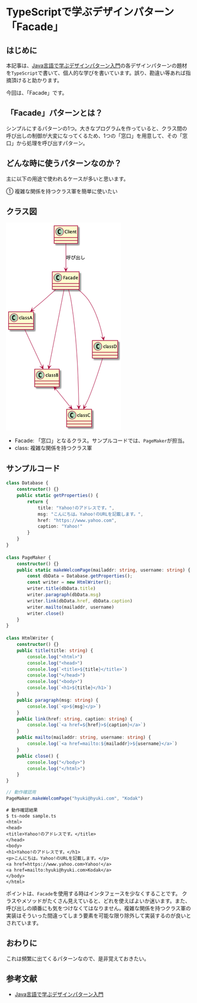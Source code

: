 # TypeScriptで学ぶデザインパターン「Facade」
## はじめに
本記事は、[Java言語で学ぶデザインパターン入門](https://www.amazon.co.jp/%E5%A2%97%E8%A3%9C%E6%94%B9%E8%A8%82%E7%89%88-Java%E8%A8%80%E8%AA%9E%E3%81%A7%E5%AD%A6%E3%81%B6%E3%83%87%E3%82%B6%E3%82%A4%E3%83%B3%E3%83%91%E3%82%BF%E3%83%BC%E3%83%B3%E5%85%A5%E9%96%80-%E7%B5%90%E5%9F%8E-%E6%B5%A9-ebook/dp/B00I8ATHGW/ref=sr_1_1?__mk_ja_JP=%E3%82%AB%E3%82%BF%E3%82%AB%E3%83%8A&dchild=1&keywords=Java%E8%A8%80%E8%AA%9E%E3%81%A7%E5%AD%A6%E3%81%B6%E3%83%87%E3%82%B6%E3%82%A4%E3%83%B3%E3%83%91%E3%82%BF%E3%83%BC%E3%83%B3%E5%85%A5%E9%96%80&qid=1588525185&sr=8-1)の各デザインパターンの題材を`TypeScript`で書いて、個人的な学びを書いています。誤り、勘違い等あれば指摘頂けると助かります。  
  
今回は、「Facade」です。  

## 「Facade」パターンとは？
シンプルにするパターンの1つ。大きなプログラムを作っていると、クラス間の呼び出しの制御が大変になってくるため、1つの「窓口」を用意して、その「窓口」から処理を呼び出すパターン。

## どんな時に使うパターンなのか？
主に以下の用途で使われるケースが多いと思います。  
  
① 複雑な関係を持つクラス軍を簡単に使いたい

## クラス図
![FacadeClassDiagram](https://github.com/Kodak4400/DesignPattern/blob/master/Facade/Facade.png)

- Facade: 「窓口」となるクラス。サンプルコードでは、`PageMaker`が担当。
- class: 複雑な関係を持つクラス軍

## サンプルコード
```TypeScript:Facade.ts
class Database {
    constructor() {}
    public static getProperties() {
        return {
            title: "Yahoo!のアドレスです。",
            msg: "こんにちは。Yahoo!のURLを記載します。",
            href: "https://www.yahoo.com",
            caption: "Yahoo!"
        }
    }
}

class PageMaker {
    constructor() {}
    public static makeWelcomPage(mailaddr: string, username: string) {
        const dbData = Database.getProperties();
        const writer = new HtmlWriter();
        writer.title(dbData.title)
        writer.paragraph(dbData.msg)
        writer.link(dbData.href, dbData.caption)
        writer.mailto(mailaddr, username)
        writer.close()
    }
}

class HtmlWriter {
    constructor() {}
    public title(title: string) {
        console.log("<html>")
        console.log("<head>")
        console.log(`<title>${title}</title>`)
        console.log("</head>")
        console.log("<body>")
        console.log(`<h1>${title}</h1>`)
    }
    public paragraph(msg: string) {
        console.log(`<p>${msg}</p>`)
    }
    public link(href: string, caption: string) {
        console.log(`<a href=${href}>${caption}</a>`)
    }
    public mailto(mailaddr: string, username: string) {
        console.log(`<a href=mailto:${mailaddr}>${username}</a>`)
    }
    public close() {
        console.log("</body>")
        console.log("</html>")
    }
}
```

```TypeScript:Main.ts
// 動作確認用
PageMaker.makeWelcomPage("hyuki@hyuki.com", "Kodak")
```

```shell:動作確認結果
# 動作確認結果
$ ts-node sample.ts 
<html>
<head>
<title>Yahoo!のアドレスです。</title>
</head>
<body>
<h1>Yahoo!のアドレスです。</h1>
<p>こんにちは。Yahoo!のURLを記載します。</p>
<a href=https://www.yahoo.com>Yahoo!</a>
<a href=mailto:hyuki@hyuki.com>Kodak</a>
</body>
</html>
```
  
ポイントは、`Facade`を使用する時はインタフェースを少なくすることです。
クラスやメソッドがたくさん見えていると、どれを使えばよいか迷います。また、呼び出しの順番にも気をつけなくてはなりません。複雑な関係を持つクラス軍の実装はそういった間違ってしまう要素を可能な限り除外して実装するのが良いとされています。  

## おわりに
これは頻繁に出てくるパターンなので、是非覚えておきたい。

## 参考文献
- [Java言語で学ぶデザインパターン入門](https://www.amazon.co.jp/%E5%A2%97%E8%A3%9C%E6%94%B9%E8%A8%82%E7%89%88-Java%E8%A8%80%E8%AA%9E%E3%81%A7%E5%AD%A6%E3%81%B6%E3%83%87%E3%82%B6%E3%82%A4%E3%83%B3%E3%83%91%E3%82%BF%E3%83%BC%E3%83%B3%E5%85%A5%E9%96%80-%E7%B5%90%E5%9F%8E-%E6%B5%A9-ebook/dp/B00I8ATHGW/ref=sr_1_1?__mk_ja_JP=%E3%82%AB%E3%82%BF%E3%82%AB%E3%83%8A&dchild=1&keywords=Java%E8%A8%80%E8%AA%9E%E3%81%A7%E5%AD%A6%E3%81%B6%E3%83%87%E3%82%B6%E3%82%A4%E3%83%B3%E3%83%91%E3%82%BF%E3%83%BC%E3%83%B3%E5%85%A5%E9%96%80&qid=1588525185&sr=8-1)
